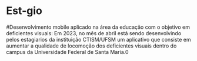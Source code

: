 # Est-gio
#Desenvolvimento mobile aplicado na área da educação com o objetivo em deficientes visuais:
  Em 2023, no mês de abril está sendo desenvolvindo pelos estagiarios da instituição CTISM/UFSM um aplicativo que consiste em aumentar a qualidade de locomoção dos deficientes visuais dentro do campus da Universidade Federal de Santa Maria.0

